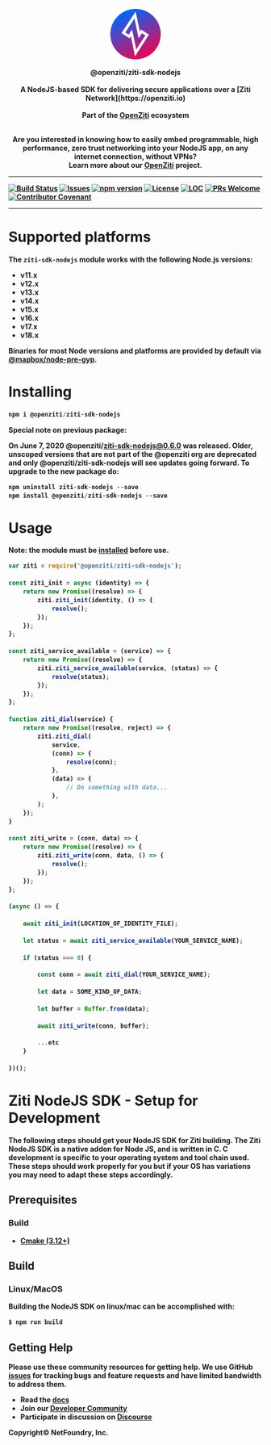 <p align="center" width="100%">
<a href="https://openziti.io"><img src="ziti.png" width="100"></a>
</p>

<p align="center">
    <b>
    <a>@openziti/ziti-sdk-nodejs</a>
    <br>
    <br>
    <b>
    A NodeJS-based SDK for delivering secure applications over a [Ziti Network](https://openziti.io)
    <br>
    <br>
    <b>Part of the <a href="https://openziti.io/about">OpenZiti</a> ecosystem</b>
</p>

<p align="center">
    <br>
    <b>Are you interested in knowing how to easily embed programmable, high performance, zero trust networking into your NodeJS app, on any internet connection, without VPNs?
    <br>
    Learn more about our <a href="https://openziti.io/about">OpenZiti</a> project.</b>
    <br>
    </p>

---
[![Build Status](https://github.com/openziti/ziti-sdk-nodejs/workflows/Build/badge.svg?branch=main)]()
[![Issues](https://img.shields.io/github/issues-raw/openziti/ziti-sdk-nodejs)]()
[![npm version](https://badge.fury.io/js/@openziti%2Fziti-sdk-nodejs.svg)](https://badge.fury.io/js/@openziti%2Fziti-sdk-nodejs.svg)
[![License](https://img.shields.io/badge/License-Apache%202.0-blue.svg)](https://opensource.org/licenses/Apache-2.0)
[![LOC](https://img.shields.io/tokei/lines/github/openziti/ziti-sdk-nodejs)]()
[![PRs Welcome](https://img.shields.io/badge/PRs-welcome-brightgreen.svg?style=rounded)](CONTRIBUTING.md)
[![Contributor Covenant](https://img.shields.io/badge/Contributor%20Covenant-v2.0%20adopted-ff69b4.svg)](CODE_OF_CONDUCT.md)

---




# Supported platforms

The `ziti-sdk-nodejs` module works with the following Node.js versions:
- v11.x
- v12.x
- v13.x
- v14.x
- v15.x
- v16.x
- v17.x
- v18.x

Binaries for most Node versions and platforms are provided by default via [@mapbox/node-pre-gyp](https://github.com/mapbox/node-pre-gyp).

# Installing

``` js
npm i @openziti/ziti-sdk-nodejs
```

Special note on previous package:

On June 7, 2020 @openziti/ziti-sdk-nodejs@0.6.0 was released. Older, unscoped versions that are not part of the @openziti org are deprecated and only @openziti/ziti-sdk-nodejs will see updates going forward. To upgrade to the new package do:

``` js
npm uninstall ziti-sdk-nodejs --save
npm install @openziti/ziti-sdk-nodejs --save
```

# Usage

**Note:** the module must be [installed](#installing) before use.

``` js
var ziti = require('@openziti/ziti-sdk-nodejs');

const ziti_init = async (identity) => {
    return new Promise((resolve) => {
        ziti.ziti_init(identity, () => {
            resolve();
        });
    });
};

const ziti_service_available = (service) => {
    return new Promise((resolve) => {
        ziti.ziti_service_available(service, (status) => {
            resolve(status);
        });
    });
};

function ziti_dial(service) {
    return new Promise((resolve, reject) => {
        ziti.ziti_dial(
            service,
            (conn) => {
                resolve(conn);
            },
            (data) => {
                // Do something with data...
            },
        );
    });
}

const ziti_write = (conn, data) => {
    return new Promise((resolve) => {
        ziti.ziti_write(conn, data, () => {
            resolve();
        });
    });
};

(async () => {

    await ziti_init(LOCATION_OF_IDENTITY_FILE);

    let status = await ziti_service_available(YOUR_SERVICE_NAME);

    if (status === 0) {

        const conn = await ziti_dial(YOUR_SERVICE_NAME);

        let data = SOME_KIND_OF_DATA;

        let buffer = Buffer.from(data);

        await ziti_write(conn, buffer);

        ...etc
    }

})();
```


# Ziti NodeJS SDK - Setup for Development

The following steps should get your NodeJS SDK for Ziti building. The Ziti NodeJS SDK is a native addon for Node JS,
and is written in C. C development is specific to your operating system and tool chain used. These steps should work 
properly for you but if your OS has variations you may need to adapt these steps accordingly.


## Prerequisites

### Build

* [Cmake (3.12+)](https://cmake.org/install/)


## Build

### Linux/MacOS

Building the NodeJS SDK on linux/mac can be accomplished with:

```bash
$ npm run build
```


Getting Help
------------
Please use these community resources for getting help. We use GitHub [issues](https://github.com/NetFoundry/ziti-sdk-nodejs/issues) 
for tracking bugs and feature requests and have limited bandwidth to address them.

- Read the [docs](https://netfoundry.github.io/ziti-doc/ziti/overview.html)
- Join our [Developer Community](https://developer.netfoundry.io)
- Participate in discussion on [Discourse](https://openziti.discourse.group/)


Copyright&copy;  NetFoundry, Inc.
